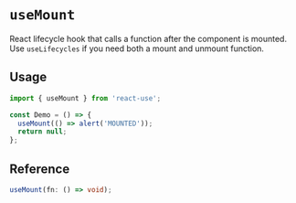 # `useMount`

React lifecycle hook that calls a function after the component is mounted. Use `useLifecycles` if you need both a mount and unmount function.

## Usage

```jsx
import { useMount } from 'react-use';

const Demo = () => {
  useMount(() => alert('MOUNTED'));
  return null;
};
```

## Reference

<!-- eslint-skip -->

```ts
useMount(fn: () => void);
```
